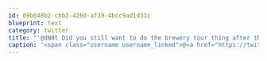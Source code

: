 ```yaml
---
id: 09b648b2-cbb2-426d-af39-4bcc9ad1d31c
blueprint: text
category: twitter
title: "'@dN0t Did you still want to do the brewery tour thing after the Twilio conference?"
caption: '<span class="username username_linked">@<a href="https://twitter.com/dN0t" title="Rob Spectre">dN0t</a></span> Did you still want to do the brewery tour thing after the Twilio conference?'
---
```

